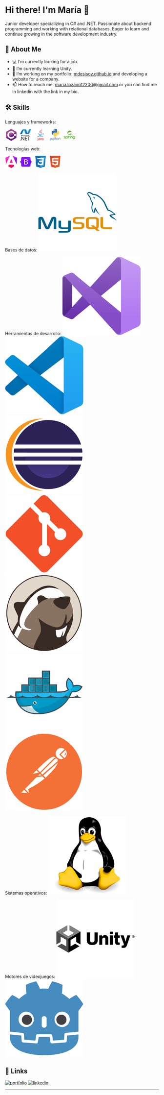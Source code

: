 
# Hi there! I'm María 👋

Junior developer specializing in C# and .NET. Passionate about backend programming and working with relational databases. 
Eager to learn and continue growing in the software development industry.


## 🚀 About Me

- 💻 I’m currently looking for a job.
- 🌱 I’m currently learning Unity.
- 🔭 I’m working on my portfolio: [mdesisoy.github.io](https://mdesisoy.github.io) and developing a website for a company.
- 📫 How to reach me: maria.lozano12200@gmail.com or you can find me in linkedin with the link in my bio.


## 🛠 Skills

Lenguajes y frameworks:
<div>
  <img src="https://github.com/devicons/devicon/blob/master/icons/csharp/csharp-original.svg"  title="c#" alt="c#" width="40" height="40"/>&nbsp;
  <img src="https://github.com/devicons/devicon/blob/master/icons/dot-net/dot-net-original-wordmark.svg"  title=".NET" alt=".NET" width="40" height="40"/>&nbsp;
  <img src="https://github.com/devicons/devicon/blob/master/icons/java/java-original-wordmark.svg"  title="java" alt="java" width="40" height="40"/>&nbsp;
  <img src="https://github.com/devicons/devicon/blob/master/icons/python/python-original-wordmark.svg"  title="python" alt="python" width="40" height="40"/>&nbsp;
  <img src="https://github.com/devicons/devicon/blob/master/icons/spring/spring-original-wordmark.svg"  title="spring" alt="spring" width="40" height="40"/>
</div>

Tecnologías web:
<div>
  <img src="https://github.com/devicons/devicon/blob/master/icons/angular/angular-original.svg"  title="angular" alt="angular" width="40" height="40"/>&nbsp;
  <img src="https://github.com/devicons/devicon/blob/master/icons/bootstrap/bootstrap-original.svg"  title="bootstrap" alt="bootstrap" width="40" height="40"/>&nbsp;
  <img src="https://github.com/devicons/devicon/blob/master/icons/css3/css3-original.svg"  title="css3" alt="css3" width="40" height="40"/>&nbsp;
  <img src="https://github.com/devicons/devicon/blob/master/icons/html5/html5-original.svg"  title="html5" alt="html5" width="40" height="40"/>
</div>

Bases de datos:
![mysql](https://github.com/devicons/devicon/blob/master/icons/mysql/mysql-original-wordmark.svg)

Herramientas de desarrollo:
![visualstudio](https://github.com/devicons/devicon/blob/master/icons/visualstudio/visualstudio-original.svg)
![vscode](https://github.com/devicons/devicon/blob/master/icons/vscode/vscode-original.svg)
![eclipse](https://github.com/devicons/devicon/blob/master/icons/eclipse/eclipse-original.svg)
![git](https://github.com/devicons/devicon/blob/master/icons/git/git-original.svg)
![dbeaver](https://github.com/devicons/devicon/blob/master/icons/dbeaver/dbeaver-original.svg)
![docker](https://github.com/devicons/devicon/blob/master/icons/docker/docker-original.svg)
![postman](https://github.com/devicons/devicon/blob/master/icons/postman/postman-original.svg)

Sistemas operativos:
![linux](https://github.com/devicons/devicon/blob/master/icons/linux/linux-original.svg)

Motores de videojuegos:
![unity](https://github.com/devicons/devicon/blob/master/icons/unity/unity-original-wordmark.svg)
![godot](https://github.com/devicons/devicon/blob/master/icons/godot/godot-original.svg)


## 🔗 Links
[![portfolio](https://img.shields.io/badge/my_portfolio-000?style=for-the-badge&logo=ko-fi&logoColor=white)](https://mdesisoy.github.io/)
[![linkedin](https://img.shields.io/badge/linkedin-0A66C2?style=for-the-badge&logo=linkedin&logoColor=white)](https://www.linkedin.com/in/maría-lozano-ledesma/)


---
